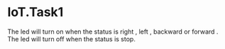 # IoT.Task1
The led will turn on when the status is right , left , backward or forward .  The led will turn off when the status is stop.
